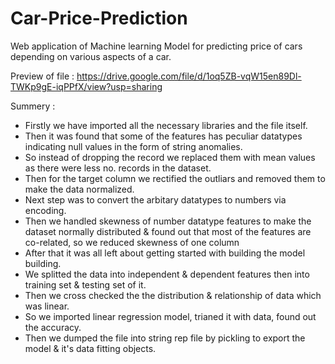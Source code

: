 # Car-Price-Prediction
Web application of Machine learning Model for predicting price of cars depending on various aspects of a car.

Preview of file : https://drive.google.com/file/d/1oq5ZB-vqW15en89Dl-TWKp9gE-iqPPfX/view?usp=sharing

Summery :
- Firstly we have imported all the necessary libraries and the file itself.
- Then it was found that some of the features has peculiar datatypes indicating null values in the form of string anomalies.
- So instead of dropping the record we replaced them with mean values as there were less no. records in the dataset.
- Then for the target column we rectified the outliars and removed them to make the data normalized.
- Next step was to convert the arbitary datatypes to numbers via encoding.
- Then we handled skewness of number datatype features to make the dataset normally distributed & found out that most of the features are co-related, so we reduced skewness of one column
- After that it was all left about getting started with building the model building.
- We splitted the data into independent & dependent features then into training set & testing set of it.
- Then we cross checked the the distribution & relationship of data which was linear.
- So we imported linear regression model, trianed it with data, found out the accuracy.
- Then we dumped the file into string rep file by pickling to export the model & it's data fitting objects.
